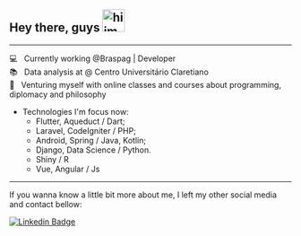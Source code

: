 ## Hey there, guys <img src="https://media.giphy.com/media/f4DmXx6APMvCWkvx9t/giphy.gif" alt="hiimage" width="40">
---

💻 &nbsp; Currently working @Braspag | Developer 
<br/>📚 &nbsp; Data analysis at @ Centro Universitário Claretiano
<br/>🚀 &nbsp; Venturing myself with online classes and courses about programming, diplomacy and philosophy

* Technologies I'm focus now:
  * Flutter, Aqueduct / Dart;
  * Laravel, CodeIgniter / PHP;
  * Android, Spring / Java, Kotlin;
  * Django, Data Science / Python.
  * Shiny / R
  * Vue, Angular / Js
 
---
If you wanna know a little bit more about me, I left my other social media and contact bellow:

[![Linkedin Badge](https://img.shields.io/badge/-Pedro%20Henrique-blue?style=flat-square&logo=Linkedin&logoColor=white&link=https://www.linkedin.com/in/p3dr0h3nr1qu3)](https://www.linkedin.com/in/p3dr0h3nr1qu3)
